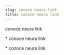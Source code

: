 ```yaml
---
slug: conoce neura link
title: conoce neura link
---
```

conoce neura link

\* conoce neura link

\* conoce neura link